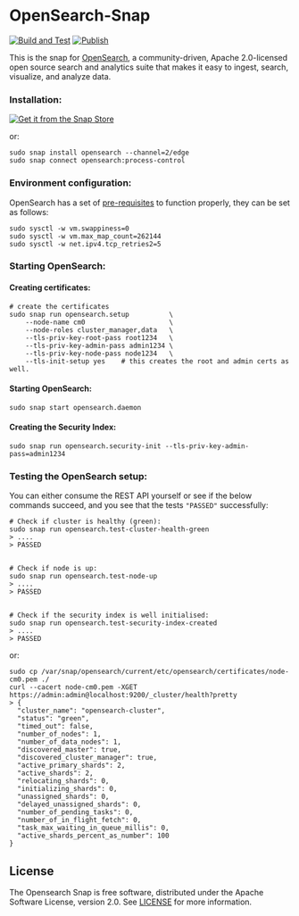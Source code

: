 # OpenSearch-Snap
[![Build and Test](https://github.com/canonical/opensearch-snap/actions/workflows/ci.yaml/badge.svg)](https://github.com/canonical/opensearch-snap/actions/workflows/ci.yaml)
[![Publish](https://github.com/canonical/opensearch-snap/actions/workflows/release.yaml/badge.svg)](https://github.com/canonical/opensearch-snap/actions/workflows/release.yaml)

[//]: # (<h1 align="center">)
[//]: # (  <a href="https://opensearch.org/">)
[//]: # (    <img src="https://opensearch.org/assets/brand/PNG/Logo/opensearch_logo_default.png" alt="OpenSearch" />)
[//]: # (  </a>)
[//]: # (  <br />)
[//]: # (</h1>)

This is the snap for [OpenSearch](https://opensearch.org), a community-driven, Apache 2.0-licensed open source search and
analytics suite that makes it easy to ingest, search, visualize, and analyze data.


### Installation:
[![Get it from the Snap Store](https://snapcraft.io/static/images/badges/en/snap-store-black.svg)](https://snapcraft.io/opensearch)

or:
```
sudo snap install opensearch --channel=2/edge
sudo snap connect opensearch:process-control
```

### Environment configuration:
OpenSearch has a set of [pre-requisites](https://opensearch.org/docs/latest/opensearch/install/important-settings/) to function properly, they can be set as follows:
```
sudo sysctl -w vm.swappiness=0
sudo sysctl -w vm.max_map_count=262144
sudo sysctl -w net.ipv4.tcp_retries2=5
```

### Starting OpenSearch:
#### Creating certificates:
```
# create the certificates
sudo snap run opensearch.setup          \
    --node-name cm0                     \
    --node-roles cluster_manager,data   \
    --tls-priv-key-root-pass root1234   \
    --tls-priv-key-admin-pass admin1234 \
    --tls-priv-key-node-pass node1234   \
    --tls-init-setup yes    # this creates the root and admin certs as well.
```

#### Starting OpenSearch:
```
sudo snap start opensearch.daemon
```

#### Creating the Security Index:
```
sudo snap run opensearch.security-init --tls-priv-key-admin-pass=admin1234
```

### Testing the OpenSearch setup:
You can either consume the REST API yourself or see if the below commands succeed, and you see that the tests `"PASSED"` successfully: 
```
# Check if cluster is healthy (green):
sudo snap run opensearch.test-cluster-health-green
> ....
> PASSED


# Check if node is up:
sudo snap run opensearch.test-node-up
> ....
> PASSED


# Check if the security index is well initialised:
sudo snap run opensearch.test-security-index-created
> ....
> PASSED
```

or:
```
sudo cp /var/snap/opensearch/current/etc/opensearch/certificates/node-cm0.pem ./
curl --cacert node-cm0.pem -XGET https://admin:admin@localhost:9200/_cluster/health?pretty
> {
  "cluster_name": "opensearch-cluster",
  "status": "green",
  "timed_out": false,
  "number_of_nodes": 1,
  "number_of_data_nodes": 1,
  "discovered_master": true,
  "discovered_cluster_manager": true,
  "active_primary_shards": 2,
  "active_shards": 2,
  "relocating_shards": 0,
  "initializing_shards": 0,
  "unassigned_shards": 0,
  "delayed_unassigned_shards": 0,
  "number_of_pending_tasks": 0,
  "number_of_in_flight_fetch": 0,
  "task_max_waiting_in_queue_millis": 0,
  "active_shards_percent_as_number": 100
}
```

## License
The Opensearch Snap is free software, distributed under the Apache
Software License, version 2.0. See
[LICENSE](https://github.com/canonical/opensearch-snap/blob/main/licenses/LICENSE-snap)
for more information.

